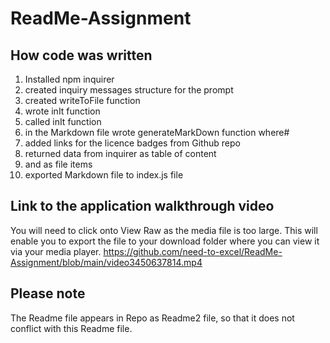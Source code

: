 # ReadMe-Assignment

## How code was written
1. Installed npm inquirer
3. created inquiry messages structure for the prompt
4. created writeToFile function
5. wrote inIt function
6. called inIt function
7. in the Markdown file wrote generateMarkDown function where#
8. added links for the licence badges from Github repo
9. returned data from inquirer as table of content
10. and as file items
11. exported Markdown file to index.js file

## Link to the application walkthrough video
You will need to click onto View Raw as the media file is too large. This will enable you to export the file to your download folder where you can view it via your media player.
https://github.com/need-to-excel/ReadMe-Assignment/blob/main/video3450637814.mp4

## Please note
The Readme file appears in Repo as Readme2 file, so that it does not conflict with this Readme file. 
